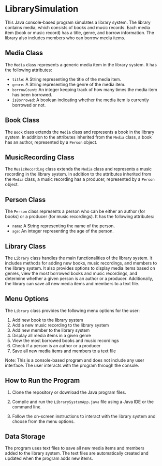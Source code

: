 # LibrarySimulation

This Java console-based program simulates a library system. The library contains media, which consists of books and music records. Each media item (book or music record) has a title, genre, and borrow information. The library also includes members who can borrow media items.

## Media Class

The `Media` class represents a generic media item in the library system. It has the following attributes:

- `title`: A String representing the title of the media item.
- `genre`: A String representing the genre of the media item.
- `borrowCount`: An integer keeping track of how many times the media item has been borrowed.
- `isBorrowed`: A boolean indicating whether the media item is currently borrowed or not.

## Book Class

The `Book` class extends the `Media` class and represents a book in the library system. In addition to the attributes inherited from the `Media` class, a book has an author, represented by a `Person` object.

## MusicRecording Class

The `MusicRecording` class extends the `Media` class and represents a music recording in the library system. In addition to the attributes inherited from the `Media` class, a music recording has a producer, represented by a `Person` object.

## Person Class

The `Person` class represents a person who can be either an author (for books) or a producer (for music recordings). It has the following attributes:

- `name`: A String representing the name of the person.
- `age`: An integer representing the age of the person.

## Library Class

The `Library` class handles the main functionalities of the library system. It includes methods for adding new books, music recordings, and members to the library system. It also provides options to display media items based on genres, view the most borrowed books and music recordings, and determine whether a given person is an author or a producer. Additionally, the library can save all new media items and members to a text file.

## Menu Options

The `Library` class provides the following menu options for the user:

1. Add new book to the library system
2. Add a new music recording to the library system
3. Add new member to the library system
4. Display all media items in a given genre
5. View the most borrowed books and music recordings
6. Check if a person is an author or a producer
7. Save all new media items and members to a text file

Note: This is a console-based program and does not include any user interface. The user interacts with the program through the console.

## How to Run the Program

1. Clone the repository or download the Java program files.

2. Compile and run the `LibrarySystemApp.java` file using a Java IDE or the command line.

3. Follow the on-screen instructions to interact with the library system and choose from the menu options.

## Data Storage

The program uses text files to save all new media items and members added to the library system. The text files are automatically created and updated when the program adds new items.
